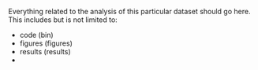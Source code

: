 Everything related to the analysis of this particular dataset should go here. This includes but is not limited to:
- code (bin)
- figures (figures)
- results (results)
- 
